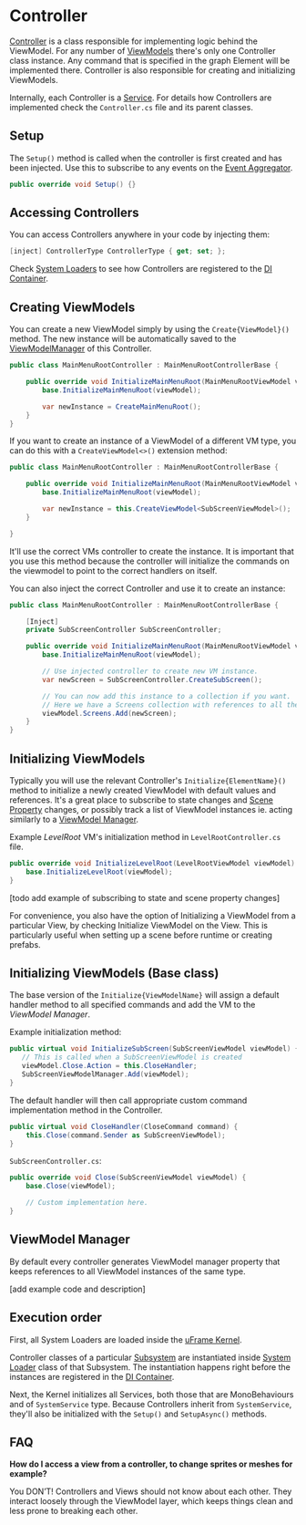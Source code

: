 # Controller

[Controller](controller.md) is a class responsible for implementing logic behind the ViewModel. For any number of [ViewModels](viewmodel.md) there's only one Controller class instance. Any command that is specified in the graph Element will be implemented there. Controller is also responsible for creating and initializing ViewModels.

Internally, each Controller is a [Service](services.md). For details how Controllers are implemented check the `Controller.cs` file and its parent classes.

## Setup

The `Setup()` method is called when the controller is first created and has been injected. Use this to subscribe to any events on the [Event Aggregator](event-aggregator.md).

```csharp
public override void Setup() {}
```

## Accessing Controllers

You can access Controllers anywhere in your code by injecting them:

```csharp
[inject] ControllerType ControllerType { get; set; };
```

Check [System Loaders](system-loaders.md) to see how Controllers are registered to the [DI Container](di-ioc-container.md).

## Creating ViewModels

You can create a new ViewModel simply by using the `Create{ViewModel}()` method. The new instance will be automatically saved to the [ViewModelManager](classes/viewmodelmanager.md) of this Controller.

```csharp
public class MainMenuRootController : MainMenuRootControllerBase {

    public override void InitializeMainMenuRoot(MainMenuRootViewModel viewModel) {
        base.InitializeMainMenuRoot(viewModel);

        var newInstance = CreateMainMenuRoot();
    }
}
```

If you want to create an instance of a ViewModel of a different VM type, you can do this with a `CreateViewModel<>()` extension method:

```csharp
public class MainMenuRootController : MainMenuRootControllerBase {

    public override void InitializeMainMenuRoot(MainMenuRootViewModel viewModel) {
        base.InitializeMainMenuRoot(viewModel);

        var newInstance = this.CreateViewModel<SubScreenViewModel>();
    }

}
```

It'll use the correct VMs controller to create the instance. It is important that you use this method because the controller will initialize the commands on the viewmodel to point to the correct handlers on itself.

You can also inject the correct Controller and use it to create an instance:

```csharp
public class MainMenuRootController : MainMenuRootControllerBase {

    [Inject]
    private SubScreenController SubScreenController;

    public override void InitializeMainMenuRoot(MainMenuRootViewModel viewModel) {
        base.InitializeMainMenuRoot(viewModel);

        // Use injected controller to create new VM instance.
        var newScreen = SubScreenController.CreateSubScreen();

        // You can now add this instance to a collection if you want.
        // Here we have a Screens collection with references to all the screens used in the game's main menu.
        viewModel.Screens.Add(newScreen);
    }
}
```

## Initializing ViewModels

Typically you will use the relevant Controller's `Initialize{ElementName}()` method to initialize a newly created ViewModel with default values and references. It's a great place to subscribe to state changes and [Scene Property](scene-properties.md) changes, or possibly track a list of ViewModel instances ie. acting similarly to a [ViewModel Manager](classes/viewmodelmanager.md).

Example _LevelRoot_ VM's initialization method in `LevelRootController.cs` file.

```csharp
public override void InitializeLevelRoot(LevelRootViewModel viewModel) {
    base.InitializeLevelRoot(viewModel);
}
```

[todo add example of subscribing to state and scene property changes]

For convenience, you also have the option of Initializing a ViewModel from a particular View, by checking Initialize ViewModel on the View. This is particularly useful when setting up a scene before runtime or creating prefabs.

## Initializing ViewModels (Base class)

The base version of the `Initialize{ViewModelName}` will assign a default handler method to all specified commands and add the VM to the _ViewModel Manager_.

Example initialization method:

```csharp
public virtual void InitializeSubScreen(SubScreenViewModel viewModel) {
   // This is called when a SubScreenViewModel is created
   viewModel.Close.Action = this.CloseHandler;
   SubScreenViewModelManager.Add(viewModel);
}
```

The default handler will then call appropriate custom command implementation method in the Controller.

```csharp
public virtual void CloseHandler(CloseCommand command) {
    this.Close(command.Sender as SubScreenViewModel);
}
```

`SubScreenController.cs`:

```csharp
public override void Close(SubScreenViewModel viewModel) {
    base.Close(viewModel);

    // Custom implementation here.
}
```

## ViewModel Manager

By default every controller generates ViewModel manager property that keeps references to all ViewModel instances of the same type.

[add example code and description]

## Execution order

First, all System Loaders are loaded inside the [uFrame Kernel](uframe-kernel.md).

Controller classes of a particular [Subsystem](subsystems.md) are instantiated inside [System Loader](system-loaders.md) class of that Subsystem. The instantiation happens right before the instances are registered in the [DI Container](di-ioc-container.md).

Next, the Kernel initializes all Services, both those that are MonoBehaviours and of `SystemService` type. Because Controllers inherit from `SystemService`, they'll also be initialized with the `Setup()` and `SetupAsync()` methods.

## FAQ

**How do I access a view from a controller, to change sprites or meshes for example?**

You DON’T! Controllers and Views should not know about each other. They interact loosely through the ViewModel layer, which keeps things clean and less prone to breaking each other.
